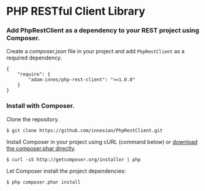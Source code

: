 PHP RESTful Client Library
==========================

### Add PhpRestClient as a dependency to your REST project using Composer.
Create a *composer.json* file in your project and add `PhpRestClient` as a required dependency.
```
{
    "require": {
        "adam-innes/php-rest-client": ">=1.0.0"
    }
}
```

### Install with Composer.
Clone the repository.
```
$ git clone https://github.com/innesian/PhpRestClient.git
```
Install Composer in your project using cURL (command below) or [download the composer.phar directly](http://getcomposer.org/composer.phar).
```
$ curl -sS http://getcomposer.org/installer | php
```
Let Composer install the project dependencies:
```
$ php composer.phar install
```




